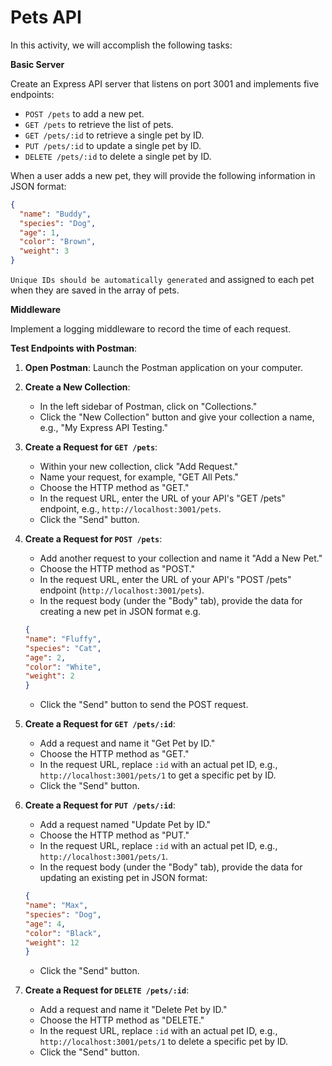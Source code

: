 # Pets API

In this activity, we will accomplish the following tasks:

**Basic Server**

Create an Express API server that listens on port 3001 and implements five endpoints:
   - `POST /pets` to add a new pet.
   - `GET /pets` to retrieve the list of pets.
   - `GET /pets/:id` to retrieve a single pet by ID.
   - `PUT /pets/:id` to update a single pet by ID.
   - `DELETE /pets/:id` to delete a single pet by ID.

When a user adds a new pet, they will provide the following information in JSON format:

   ```json
   {
     "name": "Buddy",
     "species": "Dog",
     "age": 1,
     "color": "Brown",
     "weight": 3
   }
   ```

`Unique IDs should be automatically generated` and assigned to each pet when they are saved in the array of pets.

**Middleware**

Implement a logging middleware to record the time of each request.

**Test Endpoints with Postman**:

1. **Open Postman**: Launch the Postman application on your computer.

2. **Create a New Collection**:
   - In the left sidebar of Postman, click on "Collections."
   - Click the "New Collection" button and give your collection a name, e.g., "My Express API Testing."

3. **Create a Request for `GET /pets`**:
   - Within your new collection, click "Add Request."
   - Name your request, for example, "GET All Pets."
   - Choose the HTTP method as "GET."
   - In the request URL, enter the URL of your API's "GET /pets" endpoint, e.g., `http://localhost:3001/pets`.
   - Click the "Send" button.

4. **Create a Request for `POST /pets`**:
   - Add another request to your collection and name it "Add a New Pet."
   - Choose the HTTP method as "POST."
   - In the request URL, enter the URL of your API's "POST /pets" endpoint (`http://localhost:3001/pets`).
   - In the request body (under the "Body" tab), provide the data for creating a new pet in JSON format e.g. 
      
    ```json
    {
    "name": "Fluffy",
    "species": "Cat",
    "age": 2,
    "color": "White",
    "weight": 2
    }
    ```
   - Click the "Send" button to send the POST request.

5. **Create a Request for `GET /pets/:id`**:
   - Add a request and name it "Get Pet by ID."
   - Choose the HTTP method as "GET."
   - In the request URL, replace `:id` with an actual pet ID, e.g., `http://localhost:3001/pets/1` to get a specific pet by ID.
   - Click the "Send" button.

6. **Create a Request for `PUT /pets/:id`**:
   - Add a request named "Update Pet by ID."
   - Choose the HTTP method as "PUT."
   - In the request URL, replace `:id` with an actual pet ID, e.g., `http://localhost:3001/pets/1`.
   - In the request body (under the "Body" tab), provide the data for updating an existing pet in JSON format:
  
    ```json
    {
    "name": "Max",
    "species": "Dog",
    "age": 4,
    "color": "Black",
    "weight": 12
    }
    ```

   - Click the "Send" button.

7. **Create a Request for `DELETE /pets/:id`**:
   - Add a request and name it "Delete Pet by ID."
   - Choose the HTTP method as "DELETE."
   - In the request URL, replace `:id` with an actual pet ID, e.g., `http://localhost:3001/pets/1` to delete a specific pet by ID.
   - Click the "Send" button.



